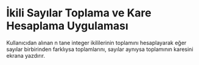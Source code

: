 # İkili Sayılar Toplama ve Kare Hesaplama Uygulaması

Kullanıcıdan alınan n tane integer ikililerinin toplamını hesaplayarak eğer sayılar birbirinden farklıysa toplamlarını, sayılar aynıysa toplamının karesini ekrana yazdırır.
